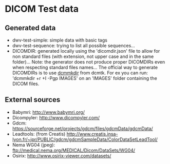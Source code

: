 DICOM Test data
===============

Generated data
----------------
* dwv-test-simple: simple data with basic tags
* dwv-test-sequence: trying to list all possible sequences...
* DICOMDIR: generated locally using the 'dicomdir.json' file to allow for non standard files
    (with extension, not upper case and in the same folder)...
    Note: the generator does not produce proper DICOMDIRs even when respecting standard files names...
    The official way to generate DICOMDIRs is to use [dcmmkdir](https://support.dcmtk.org/docs/dcmmkdir.html) from dcmtk.
    For ex you can run: 'dcmmkdir +r +I -Pgp IMAGES' on an 'IMAGES' folder containing the DICOM files.

External sources
-----------------
* Babymri: http://www.babymri.org/
* Dicompyler: http://www.dicompyler.com/
* Gdcm: https://sourceforge.net/projects/gdcm/files/gdcmData/gdcmData/
* Leadtools: (from Creatis) http://www.creatis.insa-lyon.fr/~jpr/PUBLIC/gdcm/gdcmSampleData/ColorDataSetLeadTool/
* Nema WG04 (jpeg): ftp://medical.nema.org/MEDICAL/Dicom/DataSets/WG04/
* Osirix: http://www.osirix-viewer.com/datasets/
